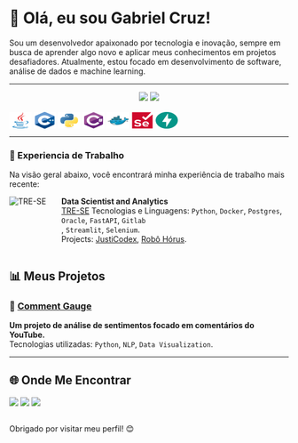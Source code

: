 # 👋 Olá, eu sou Gabriel Cruz!

Sou um desenvolvedor apaixonado por tecnologia e inovação, sempre em busca de aprender algo novo e aplicar meus conhecimentos em projetos desafiadores. Atualmente, estou focado em desenvolvimento de software, análise de dados e machine learning.

---

<div align="center">
    <img height="150em" src="https://github-readme-stats.vercel.app/api?username=Gabriel-Cruz-Araujo&show_icons=true&theme=dark&include_all_commits=true&count_private=true"/>
    <img height="150em" src="https://github-readme-stats.vercel.app/api/top-langs/?username=Gabriel-Cruz-Araujo&layout=compact&langs_count=7&theme=dark"/>
  </a>
</div>

<div style="display: inline_block"><br>
  <img align="center" alt="Js" height="30" width="40" src="https://raw.githubusercontent.com/devicons/devicon/refs/heads/master/icons/java/java-original.svg">
  <img align="center" alt="Ts" height="30" width="40" src="https://raw.githubusercontent.com/devicons/devicon/refs/heads/master/icons/cplusplus/cplusplus-original.svg">
  <img align="center" alt="React" height="30" width="40" src="https://raw.githubusercontent.com/devicons/devicon/refs/heads/master/icons/python/python-original.svg">
  <img align="center" alt="HTML" height="30" width="40" src="https://raw.githubusercontent.com/devicons/devicon/refs/heads/master/icons/csharp/csharp-original.svg">
  <img align="center" alt="CSS" height="30" width="40" src="https://raw.githubusercontent.com/devicons/devicon/refs/heads/master/icons/docker/docker-original.svg">
  <img align="center" alt="CSS" height="30" width="40" src="https://raw.githubusercontent.com/devicons/devicon/refs/heads/master/icons/selenium/selenium-original.svg">
  <img align="center" alt="CSS" height="30" width="40" src="https://raw.githubusercontent.com/devicons/devicon/refs/heads/master/icons/fastapi/fastapi-original.svg">
</div>

---

### 🏢 Experiencia de Trabalho

Na visão geral abaixo, você encontrará minha experiência de trabalho mais recente:

<div>
  <a href="https://www.tre-se.jus.br/#/">
    <img align="left" height="94px" width="94px" alt="TRE-SE" src="https://assets.infra.grancursosonline.com.br/projeto/thumbnail-carrossel/tre-se.png"/>
  </a>

  <p>
    <strong>Data Scientist and Analytics</strong><br/>
    <a href="https://www.tre-se.jus.br/#/">TRE-SE</a>
    Tecnologias e Linguagens: <code>Python</code>, <code>Docker</code>, <code>Postgres</code>, <code>Oracle</code>, <code>FastAPI</code>, <code>Gitlab</code><br>, <code>Streamlit</code>, <code>Selenium</code>.<br/>
    Projects: <a href="https://www.tre-se.jus.br/comunicacao/noticias/2023/Outubro/tre-se-disponibiliza-biblioteca-justicodex">JustiCodex</a>, <a href="https://www.tre-se.jus.br/comunicacao/noticias/2024/Outubro/tre-se-automatiza-tarefas-de-registro-de-candidaturas-para-as-eleicoes-2024-com-o-robo-horus">Robô Hórus</a>.
  </p>
</div>

<div style="clear:both;"></div>

##

## 📊 Meus Projetos

### 📌 [Comment Gauge](https://github.com/Gabriel-Cruz-Araujo/AnDS)
**Um projeto de análise de sentimentos focado em comentários do YouTube.**  
Tecnologias utilizadas: `Python`, `NLP`, `Data Visualization`.

---
## 🌐 Onde Me Encontrar

<div> 
  <a href="https://www.linkedin.com/in/gabriel-cruz-711273292" target="_blank"><img src="https://img.shields.io/badge/-LinkedIn-%230077B5?style=for-the-badge&logo=linkedin&logoColor=white" target="_blank"></a>
  <a href = "mailto:gabrielindolfinho14@gmail.com"><img src="https://img.shields.io/badge/-Gmail-%23333?style=for-the-badge&logo=gmail&logoColor=white" target="_blank"></a>
  <a href="https://instagram.com/_gabriell.c" target="_blank"><img src="https://img.shields.io/badge/-Instagram-%23E4405F?style=for-the-badge&logo=instagram&logoColor=white" target="_blank"></a> 
  
</div>

##

Obrigado por visitar meu perfil! 😊
